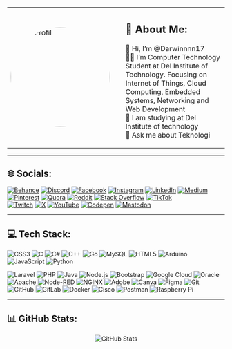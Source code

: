 <!-- Foto besar di sebelah kiri dan info di kanan -->

<table>
  <tr>
    <td width="250">
      <img src="https://github.com/Darwinnnn17.png" width="230" alt="Foto Profil" style="border-radius: 50%" />
    </td>
    <td valign="top">

## 🔭 About Me:

👋 Hi, I’m @Darwinnnn17  
🧑‍💻 I’m Computer Technology Student at Del Institute of Technology. Focusing on Internet of Things, Cloud Computing, Embedded Systems, Networking and Web Development  
🌱 I am studying at Del Institute of technology  
💬 Ask me about Teknologi  

</td>
  </tr>
</table>

---

## 🌐 Socials:

[![Behance](https://img.shields.io/badge/Behance-1769ff?style=for-the-badge&logo=behance&logoColor=white)](https://behance.net) 
[![Discord](https://img.shields.io/badge/Discord-5865F2?style=for-the-badge&logo=discord&logoColor=white)](https://discord.com) 
[![Facebook](https://img.shields.io/badge/Facebook-1877F2?style=for-the-badge&logo=facebook&logoColor=white)](https://facebook.com) 
[![Instagram](https://img.shields.io/badge/Instagram-E4405F?style=for-the-badge&logo=instagram&logoColor=white)](https://instagram.com) 
[![LinkedIn](https://img.shields.io/badge/LinkedIn-0077B5?style=for-the-badge&logo=linkedin&logoColor=white)](https://linkedin.com) 
[![Medium](https://img.shields.io/badge/Medium-000000?style=for-the-badge&logo=medium&logoColor=white)](https://medium.com) 
[![Pinterest](https://img.shields.io/badge/Pinterest-BD081C?style=for-the-badge&logo=pinterest&logoColor=white)](https://pinterest.com) 
[![Quora](https://img.shields.io/badge/Quora-B92B27?style=for-the-badge&logo=quora&logoColor=white)](https://quora.com) 
[![Reddit](https://img.shields.io/badge/Reddit-FF4500?style=for-the-badge&logo=reddit&logoColor=white)](https://reddit.com) 
[![Stack Overflow](https://img.shields.io/badge/Stackoverflow-FE7A16?style=for-the-badge&logo=stackoverflow&logoColor=white)](https://stackoverflow.com) 
[![TikTok](https://img.shields.io/badge/TikTok-000000?style=for-the-badge&logo=tiktok&logoColor=white)](https://tiktok.com)  
[![Twitch](https://img.shields.io/badge/Twitch-9146FF?style=for-the-badge&logo=twitch&logoColor=white)](https://twitch.tv) 
[![X](https://img.shields.io/badge/X-000000?style=for-the-badge&logo=x&logoColor=white)](https://x.com) 
[![YouTube](https://img.shields.io/badge/YouTube-FF0000?style=for-the-badge&logo=youtube&logoColor=white)](https://youtube.com) 
[![Codepen](https://img.shields.io/badge/CodePen-000000?style=for-the-badge&logo=codepen&logoColor=white)](https://codepen.io) 
[![Mastodon](https://img.shields.io/badge/Mastodon-3088D4?style=for-the-badge&logo=mastodon&logoColor=white)](https://mastodon.social)

---

## 💻 Tech Stack:

![CSS3](https://img.shields.io/badge/CSS3-1572B6?style=for-the-badge&logo=css3&logoColor=white)
![C](https://img.shields.io/badge/C-00599C?style=for-the-badge&logo=c&logoColor=white)
![C#](https://img.shields.io/badge/C%23-239120?style=for-the-badge&logo=c-sharp&logoColor=white)
![C++](https://img.shields.io/badge/C++-00599C?style=for-the-badge&logo=cplusplus&logoColor=white)
![Go](https://img.shields.io/badge/Go-00ADD8?style=for-the-badge&logo=go&logoColor=white)
![MySQL](https://img.shields.io/badge/MySQL-005C84?style=for-the-badge&logo=mysql&logoColor=white)
![HTML5](https://img.shields.io/badge/HTML5-E34F26?style=for-the-badge&logo=html5&logoColor=white)
![Arduino](https://img.shields.io/badge/Arduino-00979D?style=for-the-badge&logo=arduino&logoColor=white)
![JavaScript](https://img.shields.io/badge/JavaScript-F7DF1E?style=for-the-badge&logo=javascript&logoColor=black)
![Python](https://img.shields.io/badge/Python-3776AB?style=for-the-badge&logo=python&logoColor=white)

![Laravel](https://img.shields.io/badge/Laravel-FF2D20?style=for-the-badge&logo=laravel&logoColor=white)
![PHP](https://img.shields.io/badge/PHP-777BB4?style=for-the-badge&logo=php&logoColor=white)
![Java](https://img.shields.io/badge/Java-ED8B00?style=for-the-badge&logo=openjdk&logoColor=white)
![Node.js](https://img.shields.io/badge/Node.js-339933?style=for-the-badge&logo=nodedotjs&logoColor=white)
![Bootstrap](https://img.shields.io/badge/Bootstrap-7952B3?style=for-the-badge&logo=bootstrap&logoColor=white)
![Google Cloud](https://img.shields.io/badge/Google%20Cloud-4285F4?style=for-the-badge&logo=googlecloud&logoColor=white)
![Oracle](https://img.shields.io/badge/Oracle-F80000?style=for-the-badge&logo=oracle&logoColor=white)
![Apache](https://img.shields.io/badge/Apache-D22128?style=for-the-badge&logo=apache&logoColor=white)
![Node-RED](https://img.shields.io/badge/Node--RED-8F0000?style=for-the-badge&logo=nodered&logoColor=white)
![NGINX](https://img.shields.io/badge/Nginx-009639?style=for-the-badge&logo=nginx&logoColor=white)
![Adobe](https://img.shields.io/badge/Adobe-FE0000?style=for-the-badge&logo=adobe&logoColor=white)
![Canva](https://img.shields.io/badge/Canva-00C4CC?style=for-the-badge&logo=canva&logoColor=white)
![Figma](https://img.shields.io/badge/Figma-F24E1E?style=for-the-badge&logo=figma&logoColor=white)
![Git](https://img.shields.io/badge/GIT-F05032?style=for-the-badge&logo=git&logoColor=white)
![GitHub](https://img.shields.io/badge/GitHub-181717?style=for-the-badge&logo=github&logoColor=white)
![GitLab](https://img.shields.io/badge/GitLab-330F63?style=for-the-badge&logo=gitlab&logoColor=white)
![Docker](https://img.shields.io/badge/Docker-2496ED?style=for-the-badge&logo=docker&logoColor=white)
![Cisco](https://img.shields.io/badge/Cisco-1BA0D7?style=for-the-badge&logo=cisco&logoColor=white)
![Postman](https://img.shields.io/badge/Postman-FF6C37?style=for-the-badge&logo=postman&logoColor=white)
![Raspberry Pi](https://img.shields.io/badge/Raspberry%20Pi-C51A4A?style=for-the-badge&logo=raspberrypi&logoColor=white)

---

## 📊 GitHub Stats:

<p align="center">
  <img src="https://github-readme-stats.vercel.app/api?username=Darwinnnn17&show_icons=true&theme=tokyonight" alt="GitHub Stats" />
</p>
